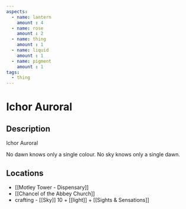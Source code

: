 ```yaml
---
aspects: 
  - name: lantern
    amount : 4
  - name: rose
    amount : 2
  - name: thing
    amount : 1
  - name: liquid
    amount : 1
  - name: pigment
    amount : 1
tags:
  - thing
---
```


# Ichor Auroral

## Description
Ichor Auroral

No dawn knows only a single colour. No sky knows only a single dawn.
## Locations
- [[Motley Tower - Dispensary]]
- [[Chancel of the Abbey Church]]
- crafting - [[Sky]] 10 + [[light]] + [[Sights & Sensations]]